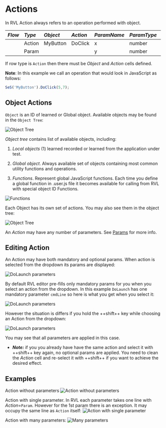 # Actions

In RVL Action always refers to an operation performed with object.

*Flow*| *Type*| *Object*   | *Action*   | *ParamName* | *ParamType*| *ParamValue*
:--  |:--     |:--         |:--         |:--          |:--         |:--
     | Action | MyButton   | DoClick    |  x          | number     | 5           
     | Param  |            |            |  y          | number     | 7           

If row type is `Action` then there must be *Object* and *Action* cells defined. 

**Note**: In this example we call an operation that would look in JavaScript as follows:
```javascript
SeS('MyButton').DoClick(5,7);
```

## Object Actions

`Object` is an ID of learned or Global object. Available objects may be found in the `Object Tree`:

![Object Tree](./img/Actions_ObjectTree.png)

*Object tree* contains list of available objects, including:

1. *Local objects* (1) learned recorded or learned from the application under test.

2. *Global object*. Always available set of objects containing most common utility functions and operations.

3. *Functions*. Represent global JavaScript functions. Each time you define a global function in .user.js file it becomes available for calling from RVL with special object ID Functions. 

![Functions](./img/Actions_Functions.png)

Each Object has its own set of actions. You may also see them in the object tree:

![Object Tree](./img/Actions_ObjectTree_Actions.png) 

An *Action* may have any number of parameters. See [Params](Params.md) for more info.

## Editing Action
An Action may have both mandatory and optional params. When action is selected from the dropdown its params are displayed:

![DoLaunch parameters](./img/Actions_ActionParams.png)

By default RVL editor pre-fills only mandatory params for you when you select an action from the dropdown. In this example `DoLaunch` has one mandatory parameter `cmdLine` so here is what you get when you select it:

![DoLaunch parameters](./img/Actions_ActionParams_Mandatory.png)

However the situation is differs if you hold the ++shift++ key while choosing an Action from the dropdown:

![DoLaunch parameters](./img/Actions_ActionParams_Optional.png)

You may see that all parameters are applied in this case.

- ***Note:*** if you you already have have the same action and select it with ++shift++ key again, no optional params are applied. You need to clean the *Action* cell and re-select it with ++shift++ if you want to achieve the desired effect.


## Examples

Action without parameters
![Action without parameters](./img/Actions_ActionParams_NoParams.png)

Action with single parameter. In RVL each parameter takes one line with *Action*=`Param`. However for the 1st param there is an exception. It may occupy the same line as `Action` itself:
![Action with single parameter](./img/Actions_ActionParams_SingleParam.png)

Action with many parameters:
![Many parameters](./img/Actions_ActionParams_Optional.png)


